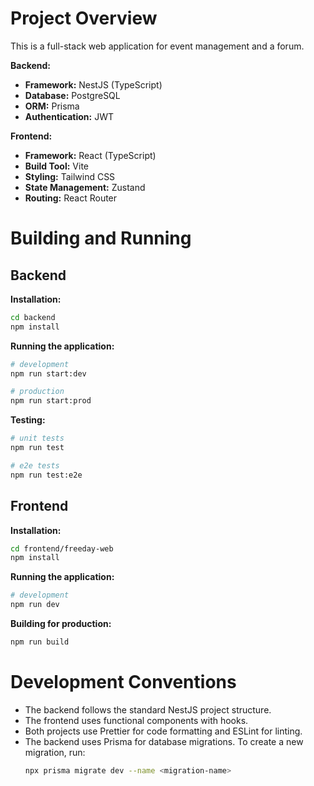 
# Project Overview

This is a full-stack web application for event management and a forum.

**Backend:**
*   **Framework:** NestJS (TypeScript)
*   **Database:** PostgreSQL
*   **ORM:** Prisma
*   **Authentication:** JWT

**Frontend:**
*   **Framework:** React (TypeScript)
*   **Build Tool:** Vite
*   **Styling:** Tailwind CSS
*   **State Management:** Zustand
*   **Routing:** React Router

# Building and Running

## Backend

**Installation:**
```bash
cd backend
npm install
```

**Running the application:**
```bash
# development
npm run start:dev

# production
npm run start:prod
```

**Testing:**
```bash
# unit tests
npm run test

# e2e tests
npm run test:e2e
```

## Frontend

**Installation:**
```bash
cd frontend/freeday-web
npm install
```

**Running the application:**
```bash
# development
npm run dev
```

**Building for production:**
```bash
npm run build
```

# Development Conventions

*   The backend follows the standard NestJS project structure.
*   The frontend uses functional components with hooks.
*   Both projects use Prettier for code formatting and ESLint for linting.
*   The backend uses Prisma for database migrations. To create a new migration, run:
    ```bash
    npx prisma migrate dev --name <migration-name>
    ```
